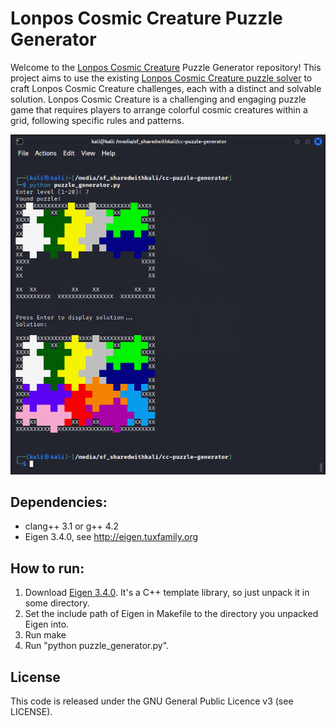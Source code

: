 # Lonpos Cosmic Creature Puzzle Generator

Welcome to the [Lonpos Cosmic Creature](https://www.lonpos.com.au/products/lonpos-cosmic-creature-cosmic-challenge) Puzzle Generator repository! This project aims to use the existing [Lonpos Cosmic Creature puzzle solver](https://github.com/johannestoger/cc-solver) to craft Lonpos Cosmic Creature challenges, each with a distinct and solvable solution. Lonpos Cosmic Creature is a challenging and engaging puzzle game that requires players to arrange colorful cosmic creatures within a grid, following specific rules and patterns.

![Demo puzzle solver in action](demo.png)

## Dependencies:
* clang++ 3.1 or g++ 4.2
* Eigen 3.4.0, see http://eigen.tuxfamily.org

## How to run:
1. Download [Eigen 3.4.0](https://gitlab.com/libeigen/eigen/-/releases/3.4.0). It's a C++ template library, so just unpack it in some directory.
1. Set the include path of Eigen in Makefile to the directory you unpacked Eigen into.
1. Run make
1. Run "python puzzle_generator.py".

## License
This code is released under the GNU General Public Licence v3 (see LICENSE).
